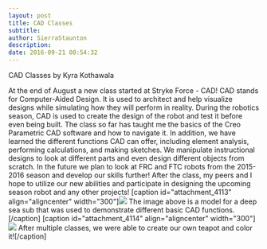 ```yaml
---
layout: post
title: CAD Classes
subtitle:
author: SierraStaunton
description:
date: 2016-09-21 00:54:32
---
```


CAD Classes by Kyra Kothawala

At the end of August a new class started at Stryke Force - CAD! CAD stands for Computer-Aided Design. It is used to architect and help visualize designs while simulating how they will perform in reality. During the robotics season, CAD is used to create the design of the robot and test it before even being built. The class so far has taught me the basics of the Creo Parametric CAD software and how to navigate it. In addition, we have learned the different functions CAD can offer, including element analysis, performing calculations, and making sketches. We manipulate instructional designs to look at different parts and even design different objects from scratch. In the future we plan to look at FRC and FTC robots from the 2015-2016 season and develop our skills further! After the class, my peers and I hope to utilize our new abilities and participate in designing the upcoming season robot and any other projects! [caption id="attachment_4113" align="aligncenter" width="300"]![](/wp-content/uploads/2016/09/cad1-300x169.png) The image above is a model for a deep sea sub that was used to demonstrate different basic CAD functions.[/caption] [caption id="attachment_4114" align="aligncenter" width="300"]![](http://strykeforce.org/wp-content/uploads/2016/09/cad2-300x169.png) After multiple classes, we were able to create our own teapot and color it![/caption]
